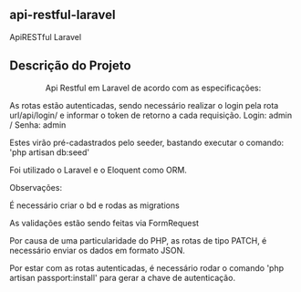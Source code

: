## api-restful-laravel
ApiRESTful Laravel

## Descrição do Projeto
<p align="center">Api Restful em Laravel de acordo com as especificações:</p>



As rotas estão autenticadas, sendo necessário realizar o login pela rota url/api/login/ e informar o token de retorno a cada requisição. Login: admin / Senha: admin

Estes virão pré-cadastrados pelo seeder, bastando executar o comando: 'php artisan db:seed'

Foi utilizado o Laravel e o Eloquent como ORM.

Observações:

É necessário criar o bd e rodas as migrations

As validações estão sendo feitas via FormRequest

Por causa de uma particularidade do PHP, as rotas de tipo PATCH, é necessário enviar os dados em formato JSON.

Por estar com as rotas autenticadas, é necessário rodar o comando 'php artisan passport:install' para gerar a chave de autenticação.
